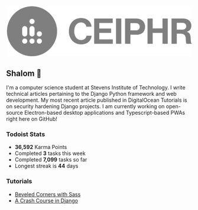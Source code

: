 
<h3 align="center">
  <a href="https://www.ceiphr.com/">
    <img width="500px" alt="Profile Logo" src="readme-banner.png">
  </a>
</h3>

## Shalom 👋<!--<a href="https://youtu.be/phIWJsqk7_o"> <img height="24px" src="wave.gif" /> </a>-->

I'm a computer science student at Stevens Institute of Technology. I write technical articles pertaining to the Django Python framework and web development. My most recent article published in DigitalOcean Tutorials is on security hardening Django projects. I am currently working on open-source Electron-based desktop applications and Typescript-based PWAs right here on GitHub!

<!--<a href="https://github.com/ceiphr?tab=repositories&type=source">
  <img alt="Language Stats" src="https://github-readme-stats.vercel.app/api/top-langs/?username=ceiphr&count_private=true&hide=html&layout=compact&theme=dark&hide_border=true&hide_title=true&bg_color=0d1117">
</a>-->

### Todoist Stats
<!-- TODO-IST:START -->
-  **36,592** Karma Points           
-  Completed **3** tasks this week           
-  Completed **7,099** tasks so far           
-  Longest streak is **44** days
<!-- TODO-IST:END -->

### Tutorials
<!-- BLOG-POST-LIST:START -->
- [Beveled Corners with Sass](https://ceiphr.com/beveled-corners-with-sass/)
- [A Crash Course in Django](https://ceiphr.com/a-crash-course-in-django/)
<!-- BLOG-POST-LIST:END -->
